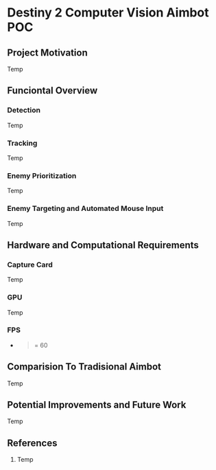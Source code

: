 # Destiny 2 Computer Vision Aimbot POC

## Project Motivation
Temp

## Funciontal Overview

### Detection
Temp

### Tracking
Temp

### Enemy Prioritization
Temp

### Enemy Targeting and Automated Mouse Input
Temp


## Hardware and Computational Requirements

### Capture Card
Temp

### GPU
Temp

### FPS
- >= 60



## Comparision To Tradisional Aimbot
Temp


## Potential Improvements and Future Work
Temp


## References
1. Temp
